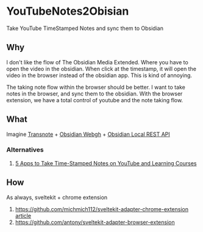 # YouTubeNotes2Obisian

Take YouTube TimeStamped Notes and sync them to Obsidian

## Why
I don't like the flow of The Obsidian Media Extended. Where you have to open the video in the obsidian. When click at the timestamp, it will open the video in the browser instead of the obsidian app. This is kind of annoying.

The taking note flow within the browser should be better. I want to take notes in the browser, and sync them to the obsidian. With the browser extension, we have a total control of youtube and the note taking flow.

## What
Imagine [Transnote](https://www.transnote.co/#features) + [Obsidian Web](https://chrome.google.com/webstore/detail/obsidian-web/edoacekkjanmingkbkgjndndibhkegad)[gh](https://github.com/coddingtonbear/obsidian-web) + [Obsidian Local REST API](https://github.com/coddingtonbear/obsidian-local-rest-api)

### Alternatives
1. [5 Apps to Take Time-Stamped Notes on YouTube and Learning Courses](https://www.makeuseof.com/time-stamped-notes-youtube-learning-courses/)

## How 
As always, sveltekit + chrome extension
1. <https://github.com/michmich112/sveltekit-adapter-chrome-extension> [article](https://dev.to/michmich112/writing-chrome-extensions-using-svelte-kit-and-manifest-v3-mkd)
2. <https://github.com/antony/sveltekit-adapter-browser-extension>